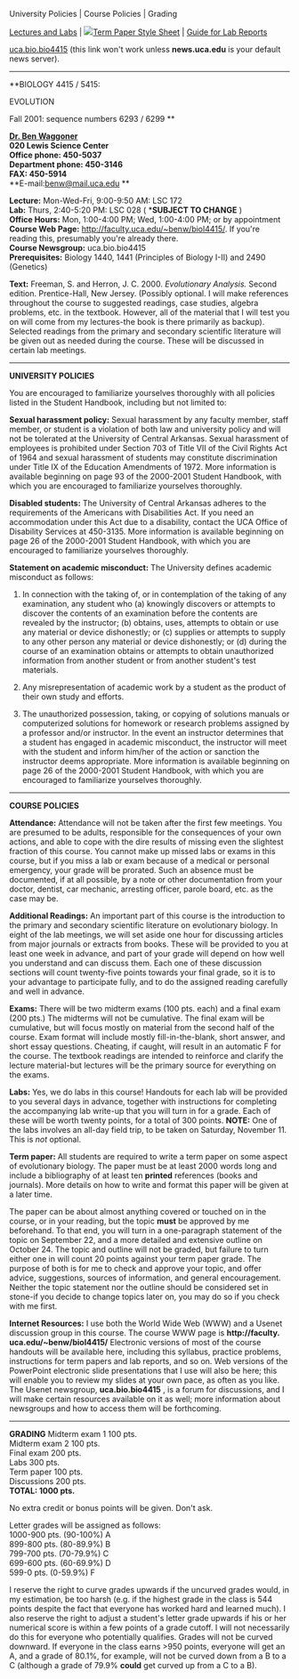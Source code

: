 University Policies | Course Policies | Grading

[Lectures and Labs](schedule.htm) | ![](newanim.gif)[Term Paper Style
Sheet](termpaper.htm) | [Guide for Lab Reports](labguide.htm)

[uca.bio.bio4415](news:uca.bio.bio4415) (this link won't work unless
**news.uca.edu** is your default news server).

* * *

**BIOLOGY 4415 / 5415:

EVOLUTION

Fall 2001: sequence numbers 6293 / 6299 **

**[Dr. Ben Waggoner](http://faculty.uca.edu/~benw/)**  
**020 Lewis Science Center**  
**Office phone: 450-5037**  
**Department phone: 450-3146**  
**FAX: 450-5914**  
**E-mail:[benw@mail.uca.edu](mailto:benw@mail.uca.edu) **

**Lecture:** Mon-Wed-Fri, 9:00-9:50 AM: LSC 172  
**Lab:** Thurs, 2:40-5:20 PM: LSC 028 ( ***SUBJECT TO CHANGE** )  
**Office Hours:** Mon, 1:00-4:00 PM; Wed, 1:00-4:00 PM; or by appointment  
**Course Web Page:** <http://faculty.uca.edu/~benw/biol4415/>. If you're
reading this, presumably you're already there.  
**Course Newsgroup:** uca.bio.bio4415  
**Prerequisites:** Biology 1440, 1441 (Principles of Biology I-II) and 2490
(Genetics)  
  
**Text:** Freeman, S. and Herron, J. C. 2000. _Evolutionary Analysis._ Second
edition. Prentice-Hall, New Jersey. (Possibly optional. I will make references
throughout the course to suggested readings, case studies, algebra problems,
etc. in the textbook. However, all of the material that I will test you on
will come from my lectures-the book is there primarily as backup). Selected
readings from the primary and secondary scientific literature will be given
out as needed during the course. These will be discussed in certain lab
meetings.  

* * *

**UNIVERSITY POLICIES**

You are encouraged to familiarize yourselves thoroughly with all policies
listed in the Student Handbook, including but not limited to:  

**Sexual harassment policy:** Sexual harassment by any faculty member, staff
member, or student is a violation of both law and university policy and will
not be tolerated at the University of Central Arkansas.  Sexual harassment of
employees is prohibited under Section 703 of Title VII of the Civil Rights Act
of 1964 and sexual harassment of students may constitute discrimination under
Title IX of the Education Amendments of 1972. More information is available
beginning on page 93 of the 2000-2001 Student Handbook, with which you are
encouraged to familiarize yourselves thoroughly.

**Disabled students:** The University of Central Arkansas adheres to the
requirements of the Americans with Disabilities Act. If you need an
accommodation under this Act due to a disability, contact the UCA Office of
Disability Services at 450-3135. More information is available beginning on
page 26 of the 2000-2001 Student Handbook, with which you are encouraged to
familiarize yourselves thoroughly.  

**Statement on academic misconduct:** The University defines academic
misconduct as follows:

  1. In connection with the taking of, or in contemplation of the taking of any examination, any student who (a) knowingly discovers or attempts to discover the contents of an examination before the contents are revealed by the instructor; (b) obtains, uses, attempts to obtain or use any material or device dishonestly; or (c) supplies or attempts to supply to any other person any material or device dishonestly; or (d) during the course of an examination obtains or attempts to obtain unauthorized information from another student or from another student's test materials. 
  2. Any misrepresentation of academic work by a student as the product of their own study and efforts.   

  3. The unauthorized possession, taking, or copying of solutions manuals or computerized solutions for homework or research problems assigned by a professor and/or instructor. 
In the event an instructor determines that a student has engaged in academic
misconduct, the instructor will meet with the student and inform him/her of
the action or sanction the instructor deems appropriate. More information is
available beginning on page 26 of the 2000-2001 Student Handbook, with which
you are encouraged to familiarize yourselves thoroughly.  

* * *

**COURSE POLICIES**

**Attendance:** Attendance will not be taken after the first few meetings. You
are presumed to be adults, responsible for the consequences of your own
actions, and able to cope with the dire results of missing even the slightest
fraction of this course. You cannot make up missed labs or exams in this
course, but if you miss a lab or exam because of a medical or personal
emergency, your grade will be prorated. Such an absence must be documented, if
at all possible, by a note or other documentation from your doctor, dentist,
car mechanic, arresting officer, parole board, etc. as the case may be.

**Additional Readings:** An important part of this course is the introduction
to the primary and secondary scientific literature on evolutionary biology. In
eight of the lab meetings, we will set aside one hour for discussing articles
from major journals or extracts from books. These will be provided to you at
least one week in advance, and part of your grade will depend on how well you
understand and can discuss them. Each one of these discussion sections will
count twenty-five points towards your final grade, so it is to your advantage
to participate fully, and to do the assigned reading carefully and well in
advance.  

**Exams:** There will be two midterm exams (100 pts. each) and a final exam
(200 pts.) The midterms will not be cumulative. The final exam will be
cumulative, but will focus mostly on material from the second half of the
course. Exam format will include mostly fill-in-the-blank, short answer, and
short essay questions. Cheating, if caught, will result in an automatic F for
the course. The textbook readings are intended to reinforce and clarify the
lecture material-but lectures will be the primary source for everything on the
exams.  

**Labs:** Yes, we do labs in this course! Handouts for each lab will be
provided to you several days in advance, together with instructions for
completing the accompanying lab write-up that you will turn in for a grade.
Each of these will be worth twenty points, for a total of 300 points.
**NOTE:** One of the labs involves an all-day field trip, to be taken on
Saturday, November 11. This is _not_ optional.  

**Term paper:** All students are required to write a term paper on some aspect
of evolutionary biology. The paper must be at least 2000 words long and
include a bibliography of at least ten **printed** references (books and
journals). More details on how to write and format this paper will be given at
a later time.

The paper can be about almost anything covered or touched on in the course, or
in your reading, but the topic **must** be approved by me beforehand. To that
end, you will turn in a one-paragraph statement of the topic on September 22,
and a more detailed and extensive outline on October 24. The topic and outline
will not be graded, but failure to turn either one in will count 20 points
against your term paper grade. The purpose of both is for me to check and
approve your topic, and offer advice, suggestions, sources of information, and
general encouragement. Neither the topic statement nor the outline should be
considered set in stone-if you decide to change topics later on, you may do so
if you check with me first.  

**Internet Resources:** I use both the World Wide Web (WWW) and a Usenet
discussion group in this course. The course WWW page is **http://faculty.
uca.edu/~benw/biol4415/** Electronic versions of most of the course handouts
will be available here, including this syllabus, practice problems,
instructions for term papers and lab reports, and so on. Web versions of the
PowerPoint electronic slide presentations that I use will also be here; this
will enable you to review my slides at your own pace, as often as you like.
The Usenet newsgroup, **uca.bio.bio4415** , is a forum for discussions, and I
will make certain resources available on it as well; more information about
newsgroups and how to access them will be forthcoming.  

* * *

**GRADING** Midterm exam 1 100 pts.  
Midterm exam 2 100 pts.  
Final exam 200 pts.  
Labs 300 pts.  
Term paper 100 pts.  
Discussions 200 pts.  
**TOTAL: 1000 pts.**

No extra credit or bonus points will be given. Don't ask.

Letter grades will be assigned as follows:  
1000-900 pts. (90-100%) A  
899-800 pts. (80-89.9%) B  
799-700 pts. (70-79.9%) C  
699-600 pts. (60-69.9%) D  
599-0 pts. (0-59.9%) F  

I reserve the right to curve grades upwards if the uncurved grades would, in
my estimation, be too harsh (e.g. if the highest grade in the class is 544
points despite the fact that everyone has worked hard and learned much). I
also reserve the right to adjust a student's letter grade upwards if his or
her numerical score is within a few points of a grade cutoff. I will not
necessarily do this for everyone who potentially qualifies. Grades will not be
curved downward. If everyone in the class earns  >950 points, everyone will
get an A, and a grade of 80.1%, for example, will not be curved down from a B
to a C (although a grade of 79.9% **could** get curved up from a C to a B).

